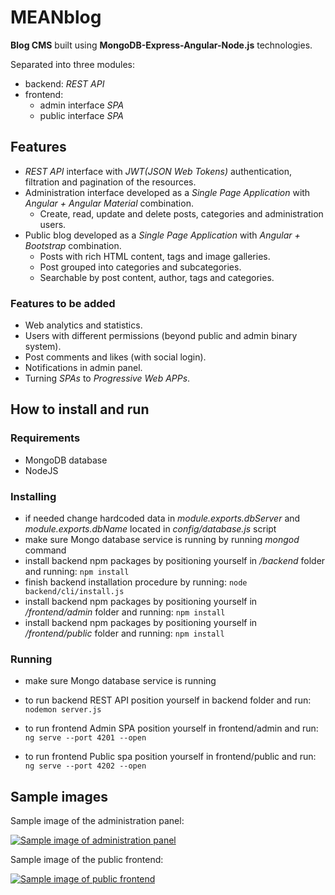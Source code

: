 

# MEANblog  
**Blog CMS** built using **MongoDB-Express-Angular-Node.js** technologies. 

Separated into three modules: 
 - backend: *REST API*
 - frontend: 
   - admin interface *SPA*
   - public interface *SPA*

  
## Features  

 - *REST API* interface with *JWT(JSON Web Tokens)* authentication, filtration and pagination of the resources.
 - Administration interface developed as a *Single Page Application* with *Angular + Angular Material* combination.
    - Create, read, update and delete posts, categories and administration users.  
 - Public blog developed as a *Single Page Application* with *Angular + Bootstrap* combination.
   - Posts with rich HTML content, tags and image galleries.
   - Post grouped into categories and subcategories.
   - Searchable by post content, author, tags and categories.
   
### Features to be added 

 - Web analytics and statistics.
 - Users with different permissions (beyond public and admin binary system).
 - Post comments and likes (with social login).
 - Notifications in admin panel.
 - Turning *SPAs* to *Progressive Web APPs*.
 
## How to install and run

### Requirements

- MongoDB database
- NodeJS

### Installing
- if needed change hardcoded data in *module.exports.dbServer* and *module.exports.dbName* located in *config/database.js* script
- make sure Mongo database service is running by running *mongod* command
- install backend npm packages by positioning yourself in */backend* folder and running:
 ``` npm install ```
- finish backend installation procedure by running:
``` node backend/cli/install.js ```
- install backend npm packages by positioning yourself in */frontend/admin* folder and running:
 ``` npm install ```
 - install backend npm packages by positioning yourself in */frontend/public* folder and running:
 ``` npm install ```
 
### Running

- make sure Mongo database service is running
- to run backend REST API position yourself in backend folder and run:
 ``` nodemon server.js ```
 
- to run frontend Admin SPA position yourself in frontend/admin and run:
```ng serve --port 4201 --open```

- to run frontend Public spa position yourself in frontend/public and run:
 ```ng serve --port 4202 --open```

## Sample images

Sample image of the administration panel:

[![Sample image of administration panel](https://int-rev.com/demo/blog/editing_post.jpg)](https://drive.google.com/file/d/14ailj0VJkUzW362K4AgQJ9PF8c-ZGEIU/view?usp=sharing "Google docs link")


Sample image of the public frontend:

[![Sample image of public frontend](https://int-rev.com/demo/blog/show_post.jpg)](https://drive.google.com/file/d/1PZSjjj4lCQEjeHKoiks3jY9W7OzIHy15/view?usp=sharing "Google docs link")